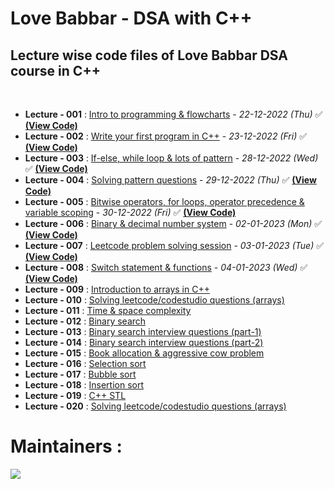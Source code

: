 # Love Babbar - DSA with C++
## Lecture wise code files of Love Babbar DSA course in C++

<br>

- **Lecture - 001** : <ins>Intro to programming & flowcharts</ins> - _22-12-2022 (Thu)_ :white_check_mark: [**(View Code)**](https://github.com/geekblower/LoveBabbar-DSA/tree/main/Lecture-001)
- **Lecture - 002** : <ins>Write your first program in C++</ins> - _23-12-2022 (Fri)_ :white_check_mark: [**(View Code)**](https://github.com/geekblower/LoveBabbar-DSA/tree/main/Lecture-002)
- **Lecture - 003** : <ins>If-else, while loop & lots of pattern</ins> - _28-12-2022 (Wed)_ :white_check_mark: [**(View Code)**](https://github.com/geekblower/LoveBabbar-DSA/tree/main/Lecture-003)
- **Lecture - 004** : <ins>Solving pattern questions</ins> - _29-12-2022 (Thu)_ :white_check_mark: [**(View Code)**](https://github.com/geekblower/LoveBabbar-DSA/tree/main/Lecture-004)
- **Lecture - 005** : <ins>Bitwise operators, for loops, operator precedence & variable scoping</ins> - _30-12-2022 (Fri)_ :white_check_mark: [**(View Code)**](https://github.com/geekblower/LoveBabbar-DSA/tree/main/Lecture-005)
- **Lecture - 006** : <ins>Binary & decimal number system</ins> - _02-01-2023 (Mon)_ :white_check_mark: [**(View Code)**](https://github.com/geekblower/LoveBabbar-DSA/tree/main/Lecture-006)
- **Lecture - 007** : <ins>Leetcode problem solving session</ins> - _03-01-2023 (Tue)_ :white_check_mark: [**(View Code)**](https://github.com/geekblower/LoveBabbar-DSA/tree/main/Lecture-007)
- **Lecture - 008** : <ins>Switch statement & functions</ins> - _04-01-2023 (Wed)_ :white_check_mark: [**(View Code)**](https://github.com/geekblower/LoveBabbar-DSA/tree/main/Lecture-008)
- **Lecture - 009** : <ins>Introduction to arrays in C++</ins>
- **Lecture - 010** : <ins>Solving leetcode/codestudio questions (arrays)</ins>
- **Lecture - 011** : <ins>Time & space complexity</ins>
- **Lecture - 012** : <ins>Binary search</ins>
- **Lecture - 013** : <ins>Binary search interview questions (part-1)</ins>
- **Lecture - 014** : <ins>Binary search interview questions (part-2)</ins>
- **Lecture - 015** : <ins>Book allocation & aggressive cow problem</ins>
- **Lecture - 016** : <ins>Selection sort</ins>
- **Lecture - 017** : <ins>Bubble sort</ins>
- **Lecture - 018** : <ins>Insertion sort</ins>
- **Lecture - 019** : <ins>C++ STL</ins>
- **Lecture - 020** : <ins>Solving leetcode/codestudio questions (arrays)</ins>



# Maintainers :
<a href="https://github.com/geekblower/LoveBabbar-DSA/graphs/contributors">
  <img src="https://contrib.rocks/image?repo=geekblower/LoveBabbar-DSA" />
</a>
